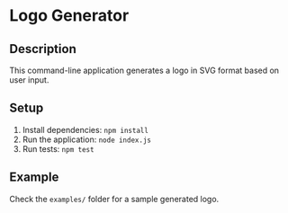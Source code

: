 # Logo Generator

## Description
This command-line application generates a logo in SVG format based on user input.

## Setup
1. Install dependencies: `npm install`
2. Run the application: `node index.js`
3. Run tests: `npm test`

## Example
Check the `examples/` folder for a sample generated logo.

